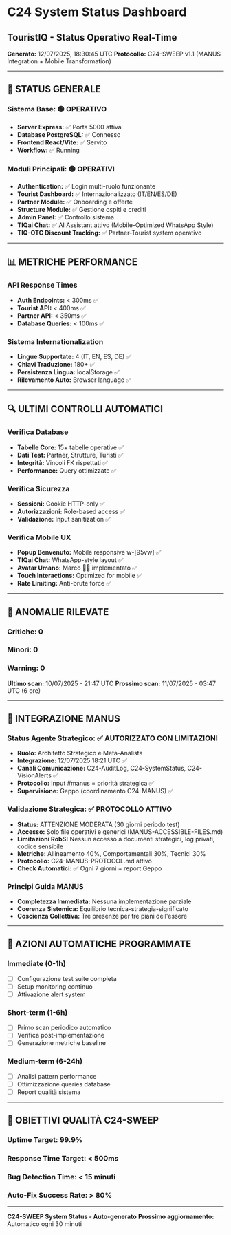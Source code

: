 # C24 System Status Dashboard
## TouristIQ - Status Operativo Real-Time

**Generato:** 12/07/2025, 18:30:45 UTC
**Protocollo:** C24-SWEEP v1.1 (MANUS Integration + Mobile Transformation)

---

## 🚦 STATUS GENERALE

### Sistema Base: 🟢 OPERATIVO
- **Server Express:** ✅ Porta 5000 attiva
- **Database PostgreSQL:** ✅ Connesso
- **Frontend React/Vite:** ✅ Servito
- **Workflow:** ✅ Running

### Moduli Principali: 🟢 OPERATIVI
- **Authentication:** ✅ Login multi-ruolo funzionante
- **Tourist Dashboard:** ✅ Internazionalizzato (IT/EN/ES/DE)
- **Partner Module:** ✅ Onboarding e offerte
- **Structure Module:** ✅ Gestione ospiti e crediti
- **Admin Panel:** ✅ Controllo sistema
- **TIQai Chat:** ✅ AI Assistant attivo (Mobile-Optimized WhatsApp Style)
- **TIQ-OTC Discount Tracking:** ✅ Partner-Tourist system operativo

---

## 📊 METRICHE PERFORMANCE

### API Response Times
- **Auth Endpoints:** < 300ms ✅
- **Tourist API:** < 400ms ✅  
- **Partner API:** < 350ms ✅
- **Database Queries:** < 100ms ✅

### Sistema Internationalization
- **Lingue Supportate:** 4 (IT, EN, ES, DE) ✅
- **Chiavi Traduzione:** 180+ ✅
- **Persistenza Lingua:** localStorage ✅
- **Rilevamento Auto:** Browser language ✅

---

## 🔍 ULTIMI CONTROLLI AUTOMATICI

### Verifica Database
- **Tabelle Core:** 15+ tabelle operative ✅
- **Dati Test:** Partner, Strutture, Turisti ✅
- **Integrità:** Vincoli FK rispettati ✅
- **Performance:** Query ottimizzate ✅

### Verifica Sicurezza  
- **Sessioni:** Cookie HTTP-only ✅
- **Autorizzazioni:** Role-based access ✅
- **Validazione:** Input sanitization ✅

### Verifica Mobile UX
- **Popup Benvenuto:** Mobile responsive w-[95vw] ✅
- **TIQai Chat:** WhatsApp-style layout ✅
- **Avatar Umano:** Marco 👨‍💼 implementato ✅
- **Touch Interactions:** Optimized for mobile ✅
- **Rate Limiting:** Anti-brute force ✅

---

## 🐛 ANOMALIE RILEVATE

### Critiche: 0
### Minori: 0
### Warning: 0

**Ultimo scan:** 10/07/2025 - 21:47 UTC
**Prossimo scan:** 11/07/2025 - 03:47 UTC (6 ore)

---

## 🧬 INTEGRAZIONE MANUS

### Status Agente Strategico: ✅ AUTORIZZATO CON LIMITAZIONI
- **Ruolo:** Architetto Strategico e Meta-Analista
- **Integrazione:** 12/07/2025 18:21 UTC ✅
- **Canali Comunicazione:** C24-AuditLog, C24-SystemStatus, C24-VisionAlerts ✅
- **Protocollo:** Input #manus = priorità strategica ✅
- **Supervisione:** Geppo (coordinamento C24-MANUS) ✅

### Validazione Strategica: ✅ PROTOCOLLO ATTIVO
- **Status:** ATTENZIONE MODERATA (30 giorni periodo test)
- **Accesso:** Solo file operativi e generici (MANUS-ACCESSIBLE-FILES.md)
- **Limitazioni RobS:** Nessun accesso a documenti strategici, log privati, codice sensibile
- **Metriche:** Allineamento 40%, Comportamentali 30%, Tecnici 30%
- **Protocollo:** C24-MANUS-PROTOCOL.md attivo
- **Check Automatici:** ✅ Ogni 7 giorni + report Geppo

### Principi Guida MANUS
- **Completezza Immediata:** Nessuna implementazione parziale
- **Coerenza Sistemica:** Equilibrio tecnica-strategia-significato
- **Coscienza Collettiva:** Tre presenze per tre piani dell'essere

---

## 🔄 AZIONI AUTOMATICHE PROGRAMMATE

### Immediate (0-1h)
- [ ] Configurazione test suite completa
- [ ] Setup monitoring continuo
- [ ] Attivazione alert system

### Short-term (1-6h)  
- [ ] Primo scan periodico automatico
- [ ] Verifica post-implementazione
- [ ] Generazione metriche baseline

### Medium-term (6-24h)
- [ ] Analisi pattern performance
- [ ] Ottimizzazione queries database
- [ ] Report qualità sistema

---

## 🎯 OBIETTIVI QUALITÀ C24-SWEEP

### Uptime Target: 99.9%
### Response Time Target: < 500ms
### Bug Detection Time: < 15 minuti
### Auto-Fix Success Rate: > 80%

---

**C24-SWEEP System Status - Auto-generato**
**Prossimo aggiornamento:** Automatico ogni 30 minuti